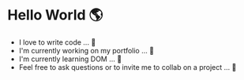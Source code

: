 # Hello World 🌎
* I love to write code ... 🥰 
* I'm currently working on my portfolio ... 💼 
* I'm currently learning DOM ... 📖 
* Feel free to ask questions or to invite me to collab on a project ... 🤝
